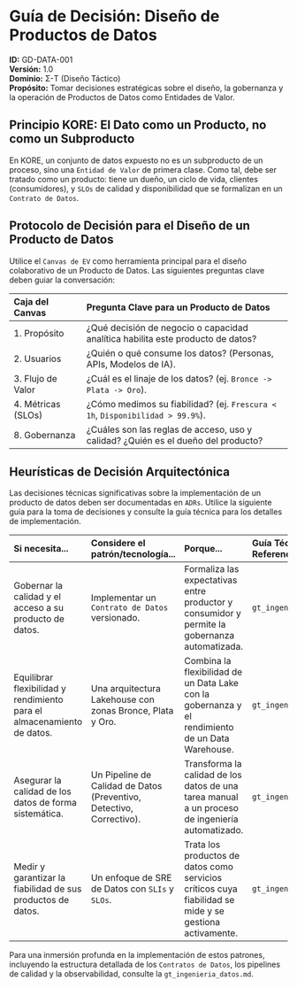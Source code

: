 # Guía de Decisión: Diseño de Productos de Datos

**ID:** GD-DATA-001  
**Versión:** 1.0  
**Dominio:** Σ-T (Diseño Táctico)  
**Propósito:** Tomar decisiones estratégicas sobre el diseño, la gobernanza y la operación de Productos de Datos como Entidades de Valor.

## Principio KORE: El Dato como un Producto, no como un Subproducto

En KORE, un conjunto de datos expuesto no es un subproducto de un proceso, sino una `Entidad de Valor` de primera clase. Como tal, debe ser tratado como un producto: tiene un dueño, un ciclo de vida, clientes (consumidores), y `SLOs` de calidad y disponibilidad que se formalizan en un `Contrato de Datos`.

## Protocolo de Decisión para el Diseño de un Producto de Datos

Utilice el `Canvas de EV` como herramienta principal para el diseño colaborativo de un Producto de Datos. Las siguientes preguntas clave deben guiar la conversación:

| Caja del Canvas | Pregunta Clave para un Producto de Datos |
| :--- | :--- |
| 1. Propósito | ¿Qué decisión de negocio o capacidad analítica habilita este producto de datos? |
| 2. Usuarios | ¿Quién o qué consume los datos? (Personas, APIs, Modelos de IA). |
| 3. Flujo de Valor | ¿Cuál es el linaje de los datos? (ej. `Bronce -> Plata -> Oro`). |
| 4. Métricas (SLOs) | ¿Cómo medimos su fiabilidad? (ej. `Frescura < 1h`, `Disponibilidad > 99.9%`). |
| 8. Gobernanza | ¿Cuáles son las reglas de acceso, uso y calidad? ¿Quién es el dueño del producto? |

## Heurísticas de Decisión Arquitectónica

Las decisiones técnicas significativas sobre la implementación de un producto de datos deben ser documentadas en `ADRs`. Utilice la siguiente guía para la toma de decisiones y consulte la guía técnica para los detalles de implementación.

| Si necesita... | Considere el patrón/tecnología... | Porque... | Guía Técnica de Referencia |
| :--- | :--- | :--- | :--- |
| Gobernar la calidad y el acceso a su producto de datos. | Implementar un `Contrato de Datos` versionado. | Formaliza las expectativas entre productor y consumidor y permite la gobernanza automatizada. | `gt_ingenieria_datos.md` |
| Equilibrar flexibilidad y rendimiento para el almacenamiento de datos. | Una arquitectura Lakehouse con zonas Bronce, Plata y Oro. | Combina la flexibilidad de un Data Lake con la gobernanza y el rendimiento de un Data Warehouse. | `gt_ingenieria_datos.md` |
| Asegurar la calidad de los datos de forma sistemática. | Un Pipeline de Calidad de Datos (Preventivo, Detectivo, Correctivo). | Transforma la calidad de los datos de una tarea manual a un proceso de ingeniería automatizado. | `gt_ingenieria_datos.md` |
| Medir y garantizar la fiabilidad de sus productos de datos. | Un enfoque de SRE de Datos con `SLIs` y `SLOs`. | Trata los productos de datos como servicios críticos cuya fiabilidad se mide y se gestiona activamente. | `gt_ingenieria_datos.md` |

Para una inmersión profunda en la implementación de estos patrones, incluyendo la estructura detallada de los `Contratos de Datos`, los pipelines de calidad y la observabilidad, consulte la `gt_ingenieria_datos.md`.
